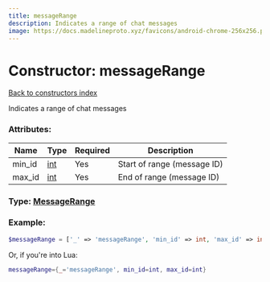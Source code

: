 ```yaml
---
title: messageRange
description: Indicates a range of chat messages
image: https://docs.madelineproto.xyz/favicons/android-chrome-256x256.png
---
```

# Constructor: messageRange  
[Back to constructors index](index.md)



Indicates a range of chat messages

### Attributes:

| Name     |    Type       | Required | Description |
|----------|---------------|----------|-------------|
|min\_id|[int](../types/int.md) | Yes|Start of range (message ID)|
|max\_id|[int](../types/int.md) | Yes|End of range (message ID)|



### Type: [MessageRange](../types/MessageRange.md)


### Example:

```php
$messageRange = ['_' => 'messageRange', 'min_id' => int, 'max_id' => int];
```  


Or, if you're into Lua:

```lua
messageRange={_='messageRange', min_id=int, max_id=int}

```


